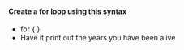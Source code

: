 #### Create a for loop using this syntax
* for { }
* Have it print out the years you have been alive